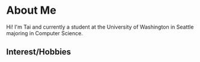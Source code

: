 # About Me
  Hi! I'm Tai and currently a student at the University of Washington in Seattle majoring in Computer Science.


  ## Interest/Hobbies  
    

  ## 

  
